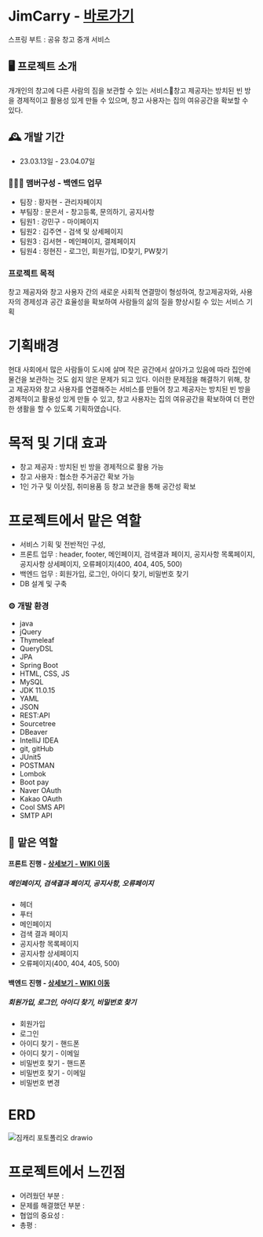 # JimCarry - <a href="http://www.jimcarry.store/">바로가기</a>
스프링 부트 : 공유 창고 중개 서비스

## :desktop_computer: 프로젝트 소개
개개인의 창고에 다른 사람의 짐을 보관할 수 있는 서비스창고 제공자는 방치된 빈 방을 경제적이고 활용성 있게 만들 수 있으며, 창고 사용자는 집의 여유공간을 확보할 수 있다.
<br>

## :mantelpiece_clock: 개발 기간
* 23.03.13일 - 23.04.07일

### :people_holding_hands: 맴버구성 - 백엔드 업무
 - 팀장  : 황자현 - 관리자페이지
 - 부팀장 : 문은서 - 창고등록, 문의하기, 공지사항
 - 팀원1 : 강민구 - 마이페이지
 - 팀원2 : 김주연 - 검색 및 상세페이지
 - 팀원3 : 김서현 - 메인페이지, 결제페이지
 - 팀원4 : 정현진 - 로그인, 회원가입, ID찾기, PW찾기
 
 ### 프로젝트 목적
 창고 제공자와 창고 사용자 간의 새로운 사회적 연결망이 형성하여, 창고제공자와, 사용자의 경제성과 공간 효율성을 확보하여 사람들의 삶의 질을 향상시킬 수 있는 서비스 기획
 
 # 기획배경
현대 사회에서 많은 사람들이 도시에 살며 작은 공간에서 살아가고 있음에 따라 집안에 물건을 보관하는 것도 쉽지 않은 문제가 되고 있다. 이러한 문제점을 해결하기 위해, 창고 제공자와 창고 사용자를 연결해주는 서비스를 만들어 창고 제공자는 방치된 빈 방을 경제적이고 활용성 있게 만들 수 있고, 창고 사용자는 집의 여유공간을 확보하여 더 편안한 생활을 할 수 있도록 기획하였습니다.

# 목적 및 기대 효과
- 창고 제공자 : 방치된 빈 방을 경제적으로 활용 가능
- 창고 사용자 : 협소한 주거공간 확보 가능
- 1인 가구 및 이삿짐, 취미용품 등 창고 보관을 통해 공간성 확보

# 프로젝트에서 맡은 역할
- 서비스 기획 및 전반적인 구성,
- 프론트 업무 : header, footer, 메인페이지, 검색결과 페이지, 공지사항 목록페이지, 공지사항 상세페이지, 오류페이지(400, 404, 405, 500)
- 백엔드 업무 : 회원가입, 로그인, 아이디 찾기, 비밀번호 찾기
- DB 설계 및 구축

### :gear: 개발 환경
- java
- jQuery
- Thymeleaf
- QueryDSL
- JPA
- Spring Boot
- HTML, CSS, JS
- MySQL
- JDK 11.0.15
- YAML
- JSON
- REST:API
- Sourcetree
- DBeaver
- IntelliJ IDEA
- git, gitHub
- JUnit5
- POSTMAN
- Lombok
- Boot pay
- Naver OAuth
- Kakao OAuth
- Cool SMS API
- SMTP API

## :pushpin: 맡은 역할

#### 프론트 진행 - <a href="https://github.com/dev-hyunjin/JimCarry/wiki/맡은-기능-소개-(퍼블리싱)" > 상세보기 - WIKI 이동</a>

##### 메인페이지, 검색결과 페이지, 공지사항, 오류페이지
- 헤더
- 푸터
- 메인페이지
- 검색 결과 페이지
- 공지사항 목록페이지
- 공지사항 상세페이지
- 오류페이지(400, 404, 405, 500)


#### 백엔드 진행 - <a href="https://github.com/dev-hyunjin/JimCarry/wiki/맡은-기능-소개-(백엔드)" > 상세보기 - WIKI 이동</a>

##### 회원가입, 로그인, 아이디 찾기, 비밀번호 찾기
- 회원가입
- 로그인
- 아이디 찾기 - 핸드폰
- 아이디 찾기 - 이메일
- 비밀번호 찾기 - 핸드폰
- 비밀번호 찾기 - 이메일
- 비밀번호 변경


# ERD
![짐캐리 포토폴리오 drawio](https://user-images.githubusercontent.com/122762367/233571878-705a5117-3b1e-4b33-aaaa-46514db16b89.png)

# 프로젝트에서 느낀점
- 어려웠던 부분
 :
- 문제를 해결했던 부분
 :
- 협업의 중요성
 :
- 총평
:
